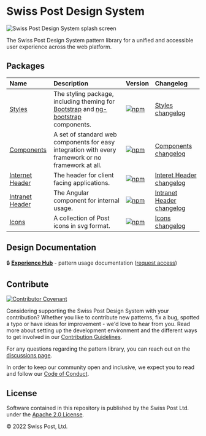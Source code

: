 # Swiss Post Design System

![Swiss Post Design System splash screen](https://github.com/swisspost/design-system/assets/1659006/e84f1fea-e666-4853-8c85-726a6bf22e6c)

The Swiss Post Design System pattern library for a unified and accessible user experience across the web platform.

## Packages

| Name                                                                                                               | Description                                                                                                                                             | Version                                                                                                                                                 | Changelog                                                                     |
| :----------------------------------------------------------------------------------------------------------------- | :------------------------------------------------------------------------------------------------------------------------------------------------------ | :------------------------------------------------------------------------------------------------------------------------------------------------------ | :---------------------------------------------------------------------------- |
| [Styles](https://next.design-system.post.ch/?path=/docs/getting-started-styles--docs)                              | The styling package, including theming for [Bootstrap](https://getbootstrap.com/) and [ng-bootstrap](https://ng-bootstrap.github.io/#/home) components. | [![npm](https://img.shields.io/npm/v/@swisspost/design-system-styles)](https://www.npmjs.com/package/@swisspost/design-system-styles)                   | [Styles changelog](/packages/styles/CHANGELOG.md)                             |
| [Components](https://next.design-system.post.ch/?path=/docs/getting-started-components--docs)                      | A set of standard web components for easy integration with every framework or no framework at all.                                                      | [![npm](https://img.shields.io/npm/v/@swisspost/design-system-components)](https://www.npmjs.com/package/@swisspost/design-system-components)           | [Components changelog](/packages/components/CHANGELOG.md)                     |
| [Internet Header](https://next.design-system.post.ch/?path=/docs/components-internet-header-getting-started--docs) | The header for client facing applications.                                                                                                              | [![npm](https://img.shields.io/npm/v/@swisspost/internet-header)](https://www.npmjs.com/package/@swisspost/internet-header)                             | [Interet Header changelog](/packages/internet-header/CHANGELOG.md)            |
| [Intranet Header](https://next.design-system.post.ch/?path=/docs/components-intranet-header-getting-started--docs) | The Angular component for internal usage.                                                                                                               | [![npm](https://img.shields.io/npm/v/@swisspost/design-system-intranet-header)](https://www.npmjs.com/package/@swisspost/design-system-intranet-header) | [Intranet Header changelog](/packages/intranet-header-workspace/CHANGELOG.md) |
| [Icons](https://next.design-system.post.ch/?path=/docs/components-icons-getting-started--docs)                     | A collection of Post icons in svg format.                                                                                                               | [![npm](https://img.shields.io/npm/v/@swisspost/design-system-icons)](https://www.npmjs.com/package/@swisspost/design-system-icons)                     | [Icons changelog](/packages/icons/CHANGELOG.md)                               |

## Design Documentation

🔒 **[Experience Hub](https://www.experience-hub.ch/document/2803)** - pattern usage documentation ([request access](https://www.experience-hub.ch/request-access/))

## Contribute

[![Contributor Covenant](https://img.shields.io/badge/Contributor%20Covenant-2.1-4baaaa.svg)](CODE_OF_CONDUCT.md)

Considering supporting the Swiss Post Design System with your contribution? Whether you like to contribute new patterns, fix a bug, spotted a typo or have ideas for improvement - we'd love to hear from you. Read more about setting up the development environment and the different ways to get involved in our [Contribution Guidelines](/CONTRIBUTING.md).

For any questions regarding the pattern library, you can reach out on the [discussions page](https://github.com/swisspost/design-system/discussions).

In order to keep our community open and inclusive, we expect you to read and follow our [Code of Conduct](/CODE_OF_CONDUCT.md).

## License

Software contained in this repository is published by the Swiss Post Ltd. under the [Apache 2.0 License](./LICENSE).

© 2022 Swiss Post, Ltd.
